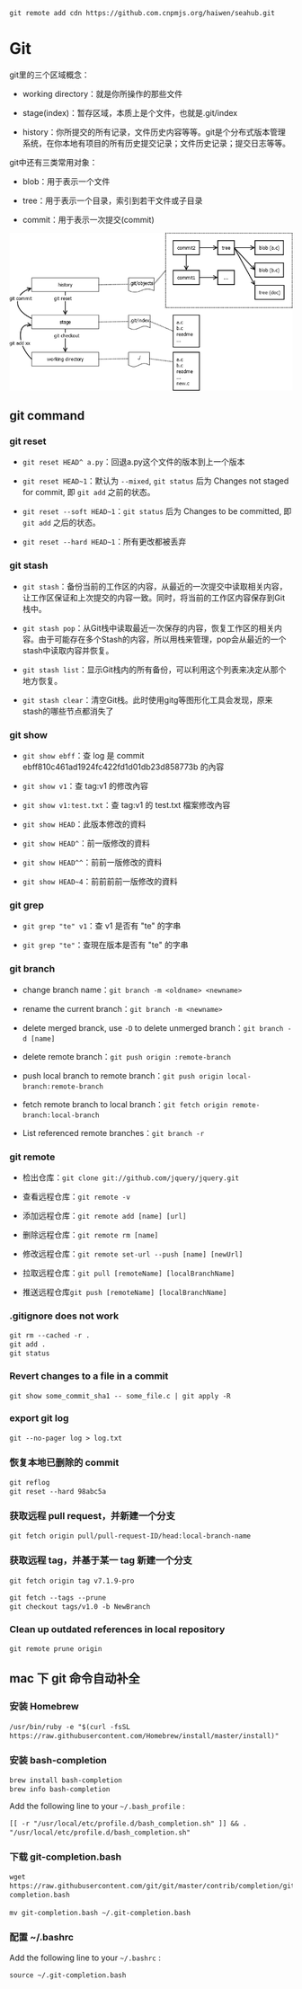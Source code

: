 
```
git remote add cdn https://github.com.cnpmjs.org/haiwen/seahub.git
```

# Git

git里的三个区域概念：

* working directory：就是你所操作的那些文件

* stage(index)：暂存区域，本质上是个文件，也就是.git/index

* history：你所提交的所有记录，文件历史内容等等。git是个分布式版本管理系统，在你本地有项目的所有历史提交记录；文件历史记录；提交日志等等。

git中还有三类常用对象：

* blob：用于表示一个文件

* tree：用于表示一个目录，索引到若干文件或子目录

* commit：用于表示一次提交(commit)

![Git](../images/git.png)

## git command

### git reset

* `git reset HEAD^ a.py`：回退a.py这个文件的版本到上一个版本

* `git reset HEAD~1`：默认为 `--mixed`, `git status` 后为 Changes not staged for commit, 即 `git add` 之前的状态。

* `git reset --soft HEAD~1`：`git status` 后为 Changes to be committed, 即 `git add` 之后的状态。

* `git reset --hard HEAD~1`：所有更改都被丢弃

### git stash

* `git stash`：备份当前的工作区的内容，从最近的一次提交中读取相关内容，让工作区保证和上次提交的内容一致。同时，将当前的工作区内容保存到Git栈中。

* `git stash pop`：从Git栈中读取最近一次保存的内容，恢复工作区的相关内容。由于可能存在多个Stash的内容，所以用栈来管理，pop会从最近的一个stash中读取内容并恢复。

* `git stash list`：显示Git栈内的所有备份，可以利用这个列表来决定从那个地方恢复。

* `git stash clear`：清空Git栈。此时使用gitg等图形化工具会发现，原来stash的哪些节点都消失了

### git show

* `git show ebff`：查 log 是 commit ebff810c461ad1924fc422fd1d01db23d858773b 的內容

* `git show v1`：查 tag:v1 的修改內容

* `git show v1:test.txt`：查 tag:v1 的 test.txt 檔案修改內容

* `git show HEAD`：此版本修改的資料

* `git show HEAD^`：前一版修改的資料

* `git show HEAD^^`：前前一版修改的資料

* `git show HEAD~4`：前前前前一版修改的資料

### git grep

* `git grep "te" v1`：查 v1 是否有 "te" 的字串

* `git grep "te"`：查現在版本是否有 "te" 的字串

### git branch

* change branch name：`git branch -m <oldname> <newname>`

* rename the current branch：`git branch -m <newname>`

* delete merged branck, use `-D` to delete unmerged branch：`git branch -d [name]`

* delete remote branch：`git push origin :remote-branch`

* push local branch to remote branch：`git push origin local-branch:remote-branch`

* fetch remote branch to local branch：`git fetch origin remote-branch:local-branch`

* List referenced remote branches：`git branch -r`

### git remote

* 检出仓库：`git clone git://github.com/jquery/jquery.git`

* 查看远程仓库：`git remote -v`

* 添加远程仓库：`git remote add [name] [url]`

* 删除远程仓库：`git remote rm [name]`

* 修改远程仓库：`git remote set-url --push [name] [newUrl]`

* 拉取远程仓库：`git pull [remoteName] [localBranchName]`

* 推送远程仓库`git push [remoteName] [localBranchName]`

### .gitignore does not work

```
git rm --cached -r .
git add .
git status
```

### Revert changes to a file in a commit

```
git show some_commit_sha1 -- some_file.c | git apply -R
```

### export git log

```
git --no-pager log > log.txt
```

### 恢复本地已删除的 commit

```
git reflog
git reset --hard 98abc5a
```

### 获取远程 pull request，并新建一个分支

```
git fetch origin pull/pull-request-ID/head:local-branch-name
```

### 获取远程 tag，并基于某一 tag 新建一个分支

```
git fetch origin tag v7.1.9-pro
```

```
git fetch --tags --prune
git checkout tags/v1.0 -b NewBranch
```

### Clean up outdated references in local repository

```
git remote prune origin
```

##  mac 下 git 命令自动补全

### 安装 Homebrew

```
/usr/bin/ruby -e "$(curl -fsSL https://raw.githubusercontent.com/Homebrew/install/master/install)"
```

### 安装 bash-completion

```
brew install bash-completion
brew info bash-completion
```

Add the following line to your `~/.bash_profile` :

```
[[ -r "/usr/local/etc/profile.d/bash_completion.sh" ]] && . "/usr/local/etc/profile.d/bash_completion.sh"
```

### 下载 git-completion.bash

```
wget https://raw.githubusercontent.com/git/git/master/contrib/completion/git-completion.bash

mv git-completion.bash ~/.git-completion.bash
```

### 配置 ~/.bashrc

Add the following line to your `~/.bashrc` :

```
source ~/.git-completion.bash
```
